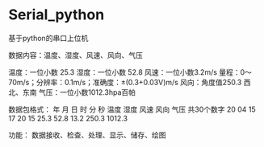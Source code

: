 # Serial_python
基于python的串口上位机

数据内容：温度、湿度、风速、风向、气压

温度：一位小数 25.3
湿度：一位小数 52.8
风速：一位小数3.2m/s
量程：0～70m/s；分辨率：0.1m/s；准确度：±(0.3+0.03V)m/s
风向：角度值250.3   西北、东南
气压：一位小数1012.3hpa百帕

数据包格式：
年 月 日 时 分 秒 温度 湿度 风速 风向  气压  共30个数字
20 04 15 17 20 15 25.3 52.8 13.2  250.3 1012.3 

功能：
数据接收、检查、处理、显示、储存、绘图

